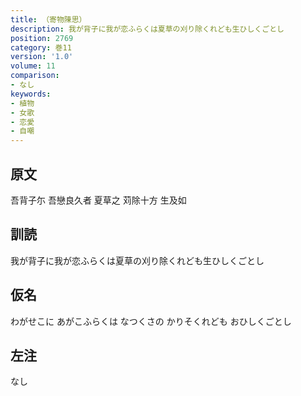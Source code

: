 ```yaml
---
title: （寄物陳思）
description: 我が背子に我が恋ふらくは夏草の刈り除くれども生ひしくごとし
position: 2769
category: 巻11
version: '1.0'
volume: 11
comparison:
- なし
keywords:
- 植物
- 女歌
- 恋愛
- 自嘲
---
```


## 原文

吾背子尓 吾戀良久者 夏草之 苅除十方 生及如

## 訓読

我が背子に我が恋ふらくは夏草の刈り除くれども生ひしくごとし

## 仮名

わがせこに あがこふらくは なつくさの かりそくれども おひしくごとし

## 左注

なし
